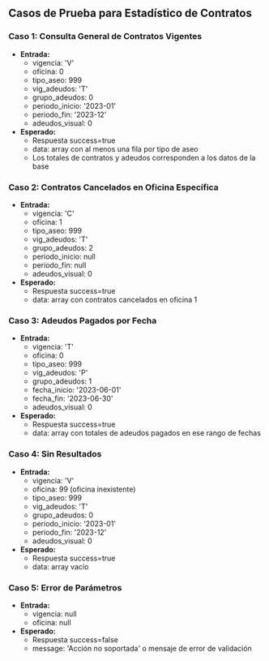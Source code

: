 ## Casos de Prueba para Estadístico de Contratos

### Caso 1: Consulta General de Contratos Vigentes
- **Entrada:**
  - vigencia: 'V'
  - oficina: 0
  - tipo_aseo: 999
  - vig_adeudos: 'T'
  - grupo_adeudos: 0
  - periodo_inicio: '2023-01'
  - periodo_fin: '2023-12'
  - adeudos_visual: 0
- **Esperado:**
  - Respuesta success=true
  - data: array con al menos una fila por tipo de aseo
  - Los totales de contratos y adeudos corresponden a los datos de la base

### Caso 2: Contratos Cancelados en Oficina Específica
- **Entrada:**
  - vigencia: 'C'
  - oficina: 1
  - tipo_aseo: 999
  - vig_adeudos: 'T'
  - grupo_adeudos: 2
  - periodo_inicio: null
  - periodo_fin: null
  - adeudos_visual: 0
- **Esperado:**
  - Respuesta success=true
  - data: array con contratos cancelados en oficina 1

### Caso 3: Adeudos Pagados por Fecha
- **Entrada:**
  - vigencia: 'T'
  - oficina: 0
  - tipo_aseo: 999
  - vig_adeudos: 'P'
  - grupo_adeudos: 1
  - fecha_inicio: '2023-06-01'
  - fecha_fin: '2023-06-30'
  - adeudos_visual: 0
- **Esperado:**
  - Respuesta success=true
  - data: array con totales de adeudos pagados en ese rango de fechas

### Caso 4: Sin Resultados
- **Entrada:**
  - vigencia: 'V'
  - oficina: 99 (oficina inexistente)
  - tipo_aseo: 999
  - vig_adeudos: 'T'
  - grupo_adeudos: 0
  - periodo_inicio: '2023-01'
  - periodo_fin: '2023-12'
  - adeudos_visual: 0
- **Esperado:**
  - Respuesta success=true
  - data: array vacío

### Caso 5: Error de Parámetros
- **Entrada:**
  - vigencia: null
  - oficina: null
- **Esperado:**
  - Respuesta success=false
  - message: 'Acción no soportada' o mensaje de error de validación
